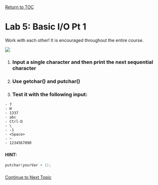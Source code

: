 <a href="https://github.com/CyberTrainingUSAF/05-C-Programming/blob/master/00-Table-of-Contents.md" rel="Return to TOC"> Return to TOC </a>

# Lab 5: Basic I/O Pt 1

Work with each other! It is encouraged throughout the entire course.

![](/assets/pair-programming-meme.jpg)

1. ### Input a single character and then print the next sequential character
2. ### Use getchar\(\) and putchar\(\)
3. ### Test it with the following input:

```
- 7
- H
- 1337
- abc
- Ctrl-D
- \
- -1
- <Space>
- ~
- 1234567890
```

##### 

#### HINT:

```c
putchar(yourVar + 1);
```

##### 

<a href="https://github.com/CyberTrainingUSAF/05-C-Programming/blob/master/04_IO_part_1/04_getc-putc.md" rel="Continue to Next Topic"> Continue to Next Topic </a>

